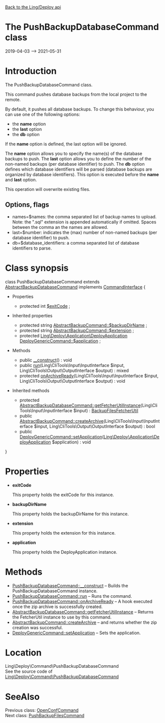 [Back to the Ling/Deploy api](https://github.com/lingtalfi/Deploy/blob/master/doc/api/Ling/Deploy.md)



The PushBackupDatabaseCommand class
================
2019-04-03 --> 2021-05-31






Introduction
============

The PushBackupDatabaseCommand class.

This command pushes database backups from the local project to the remote.

By default, it pushes all database backups.
To change this behaviour, you can use one of the following options:

- the **name** option
- the **last** option
- the **db** option

If the **name** option is defined, the last option will be ignored.

The **name** option allows you to specify the name(s) of the database backups to push.
The **last** option allows you to define the number of the non-named backups (per database identifier) to push.
The **db** option defines which database identifiers will be parsed (database backups are
     organized by database identifiers).
     This option is executed before the **name** and **last** option.


This operation will overwrite existing files.



Options, flags
------------
- names=$names: the comma separated list of backup names to upload. Note: the ".sql" extension is appended automatically if omitted.
                 Spaces between the comma an the names are allowed.
- last=$number: indicates the (max) number of non-named backups (per database identifier) to push.
- db=$database_identifiers: a comma separated list of database identifiers to parse.



Class synopsis
==============


class <span class="pl-k">PushBackupDatabaseCommand</span> extends [AbstractBackupDatabaseCommand](https://github.com/lingtalfi/Deploy/blob/master/doc/api/Ling/Deploy/Command/AbstractBackupDatabaseCommand.md) implements [CommandInterface](https://github.com/lingtalfi/CliTools/blob/master/doc/api/Ling/CliTools/Command/CommandInterface.md) {

- Properties
    - protected int [$exitCode](#property-exitCode) ;

- Inherited properties
    - protected string [AbstractBackupCommand::$backupDirName](#property-backupDirName) ;
    - protected string [AbstractBackupCommand::$extension](#property-extension) ;
    - protected [Ling\Deploy\Application\DeployApplication](https://github.com/lingtalfi/Deploy/blob/master/doc/api/Ling/Deploy/Application/DeployApplication.md) [DeployGenericCommand::$application](#property-application) ;

- Methods
    - public [__construct](https://github.com/lingtalfi/Deploy/blob/master/doc/api/Ling/Deploy/Command/PushBackupDatabaseCommand/__construct.md)() : void
    - public [run](https://github.com/lingtalfi/Deploy/blob/master/doc/api/Ling/Deploy/Command/PushBackupDatabaseCommand/run.md)(Ling\CliTools\Input\InputInterface $input, Ling\CliTools\Output\OutputInterface $output) : mixed
    - protected [onArchiveReady](https://github.com/lingtalfi/Deploy/blob/master/doc/api/Ling/Deploy/Command/PushBackupDatabaseCommand/onArchiveReady.md)(Ling\CliTools\Input\InputInterface $input, Ling\CliTools\Output\OutputInterface $output) : void

- Inherited methods
    - protected [AbstractBackupDatabaseCommand::getFetcherUtilInstance](https://github.com/lingtalfi/Deploy/blob/master/doc/api/Ling/Deploy/Command/AbstractBackupDatabaseCommand/getFetcherUtilInstance.md)(Ling\CliTools\Input\InputInterface $input) : [BackupFilesFetcherUtil](https://github.com/lingtalfi/Deploy/blob/master/doc/api/Ling/Deploy/Util/BackupFilesFetcherUtil.md)
    - public [AbstractBackupCommand::createArchive](https://github.com/lingtalfi/Deploy/blob/master/doc/api/Ling/Deploy/Command/AbstractBackupCommand/createArchive.md)(Ling\CliTools\Input\InputInterface $input, Ling\CliTools\Output\OutputInterface $output) : bool
    - public [DeployGenericCommand::setApplication](https://github.com/lingtalfi/Deploy/blob/master/doc/api/Ling/Deploy/Command/DeployGenericCommand/setApplication.md)([Ling\Deploy\Application\DeployApplication](https://github.com/lingtalfi/Deploy/blob/master/doc/api/Ling/Deploy/Application/DeployApplication.md) $application) : void

}




Properties
=============

- <span id="property-exitCode"><b>exitCode</b></span>

    This property holds the exitCode for this instance.
    
    

- <span id="property-backupDirName"><b>backupDirName</b></span>

    This property holds the backupDirName for this instance.
    
    

- <span id="property-extension"><b>extension</b></span>

    This property holds the extension for this instance.
    
    

- <span id="property-application"><b>application</b></span>

    This property holds the DeployApplication instance.
    
    



Methods
==============

- [PushBackupDatabaseCommand::__construct](https://github.com/lingtalfi/Deploy/blob/master/doc/api/Ling/Deploy/Command/PushBackupDatabaseCommand/__construct.md) &ndash; Builds the PushBackupDatabaseCommand instance.
- [PushBackupDatabaseCommand::run](https://github.com/lingtalfi/Deploy/blob/master/doc/api/Ling/Deploy/Command/PushBackupDatabaseCommand/run.md) &ndash; Runs the command.
- [PushBackupDatabaseCommand::onArchiveReady](https://github.com/lingtalfi/Deploy/blob/master/doc/api/Ling/Deploy/Command/PushBackupDatabaseCommand/onArchiveReady.md) &ndash; A hook executed once the zip archive is successfully created.
- [AbstractBackupDatabaseCommand::getFetcherUtilInstance](https://github.com/lingtalfi/Deploy/blob/master/doc/api/Ling/Deploy/Command/AbstractBackupDatabaseCommand/getFetcherUtilInstance.md) &ndash; Returns the FetcherUtil instance to use by this command.
- [AbstractBackupCommand::createArchive](https://github.com/lingtalfi/Deploy/blob/master/doc/api/Ling/Deploy/Command/AbstractBackupCommand/createArchive.md) &ndash; and returns whether the zip creation was successful.
- [DeployGenericCommand::setApplication](https://github.com/lingtalfi/Deploy/blob/master/doc/api/Ling/Deploy/Command/DeployGenericCommand/setApplication.md) &ndash; Sets the application.





Location
=============
Ling\Deploy\Command\PushBackupDatabaseCommand<br>
See the source code of [Ling\Deploy\Command\PushBackupDatabaseCommand](https://github.com/lingtalfi/Deploy/blob/master/Command/PushBackupDatabaseCommand.php)



SeeAlso
==============
Previous class: [OpenConfCommand](https://github.com/lingtalfi/Deploy/blob/master/doc/api/Ling/Deploy/Command/OpenConfCommand.md)<br>Next class: [PushBackupFilesCommand](https://github.com/lingtalfi/Deploy/blob/master/doc/api/Ling/Deploy/Command/PushBackupFilesCommand.md)<br>
